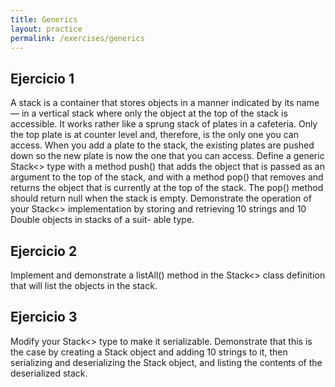 ```yaml
---
title: Generics
layout: practice
permalink: /exercises/generics
---
```


## Ejercicio 1
A stack is a container that stores objects in a manner indicated by its name —
in a vertical stack where only the object at the top of the stack is accessible. It
works rather like a sprung stack of plates in a cafeteria. Only the top plate is
at counter level and, therefore, is the only one you can access. When you add
a plate to the stack, the existing plates are pushed down so the new plate is
now the one that you can access. Define a generic Stack<> type with a
method push() that adds the object that is passed as an argument to the top of
the stack, and with a method pop() that removes and returns the object that is
currently at the top of the stack. The pop() method should return null when
the stack is empty. Demonstrate the operation of your Stack<>
implementation by storing and retrieving 10 strings and 10 Double objects in
stacks of a suit- able type.

## Ejercicio 2
Implement and demonstrate a listAll() method in the Stack<> class definition that will list the objects in the stack.

## Ejercicio 3
Modify your Stack<> type to make it serializable. 
Demonstrate that this is the case by creating a Stack<String> object and adding 10 strings to it, 
then serializing and deserializing the Stack<String> object, and listing the contents of the deserialized stack.